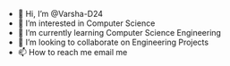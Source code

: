- 👋 Hi, I’m @Varsha-D24
- 👀 I’m interested in Computer Science
- 🌱 I’m currently learning Computer Science Engineering
- 💞️ I’m looking to collaborate on Engineering Projects
- 📫 How to reach me email me

<!---
Varsha-D24/Varsha-D24 is a ✨ special ✨ repository because its `README.md` (this file) appears on your GitHub profile.
You can click the Preview link to take a look at your changes.
--->
